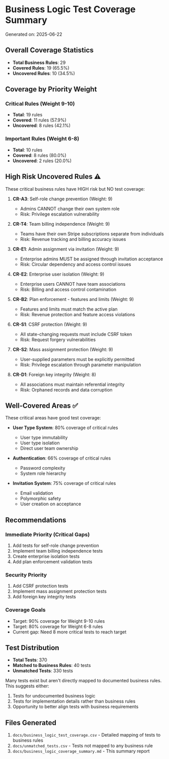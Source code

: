 # Business Logic Test Coverage Summary

Generated on: 2025-06-22

## Overall Coverage Statistics

- **Total Business Rules**: 29
- **Covered Rules**: 19 (65.5%)
- **Uncovered Rules**: 10 (34.5%)

## Coverage by Priority Weight

### Critical Rules (Weight 9-10)
- **Total**: 19 rules
- **Covered**: 11 rules (57.9%)
- **Uncovered**: 8 rules (42.1%)

### Important Rules (Weight 6-8)
- **Total**: 10 rules
- **Covered**: 8 rules (80.0%)
- **Uncovered**: 2 rules (20.0%)

## High Risk Uncovered Rules ⚠️

These critical business rules have HIGH risk but NO test coverage:

1. **CR-A3**: Self-role change prevention (Weight: 9)
   - Admins CANNOT change their own system role
   - Risk: Privilege escalation vulnerability

2. **CR-T4**: Team billing independence (Weight: 9)
   - Teams have their own Stripe subscriptions separate from individuals
   - Risk: Revenue tracking and billing accuracy issues

3. **CR-E1**: Admin assignment via invitation (Weight: 9)
   - Enterprise admins MUST be assigned through invitation acceptance
   - Risk: Circular dependency and access control issues

4. **CR-E2**: Enterprise user isolation (Weight: 9)
   - Enterprise users CANNOT have team associations
   - Risk: Billing and access control contamination

5. **CR-B2**: Plan enforcement - features and limits (Weight: 9)
   - Features and limits must match the active plan
   - Risk: Revenue protection and feature access violations

6. **CR-S1**: CSRF protection (Weight: 9)
   - All state-changing requests must include CSRF token
   - Risk: Request forgery vulnerabilities

7. **CR-S2**: Mass assignment protection (Weight: 9)
   - User-supplied parameters must be explicitly permitted
   - Risk: Privilege escalation through parameter manipulation

8. **CR-D1**: Foreign key integrity (Weight: 8)
   - All associations must maintain referential integrity
   - Risk: Orphaned records and data corruption

## Well-Covered Areas ✅

These critical areas have good test coverage:

- **User Type System**: 80% coverage of critical rules
  - User type immutability
  - User type isolation
  - Direct user team ownership

- **Authentication**: 66% coverage of critical rules
  - Password complexity
  - System role hierarchy

- **Invitation System**: 75% coverage of critical rules
  - Email validation
  - Polymorphic safety
  - User creation on acceptance

## Recommendations

### Immediate Priority (Critical Gaps)
1. Add tests for self-role change prevention
2. Implement team billing independence tests
3. Create enterprise isolation tests
4. Add plan enforcement validation tests

### Security Priority
1. Add CSRF protection tests
2. Implement mass assignment protection tests
3. Add foreign key integrity tests

### Coverage Goals
- Target: 90% coverage for Weight 9-10 rules
- Target: 80% coverage for Weight 6-8 rules
- Current gap: Need 8 more critical tests to reach target

## Test Distribution

- **Total Tests**: 370
- **Matched to Business Rules**: 40 tests
- **Unmatched Tests**: 330 tests

Many tests exist but aren't directly mapped to documented business rules. This suggests either:
1. Tests for undocumented business logic
2. Tests for implementation details rather than business rules
3. Opportunity to better align tests with business requirements

## Files Generated

1. `docs/business_logic_test_coverage.csv` - Detailed mapping of tests to business rules
2. `docs/unmatched_tests.csv` - Tests not mapped to any business rule
3. `docs/business_logic_coverage_summary.md` - This summary report